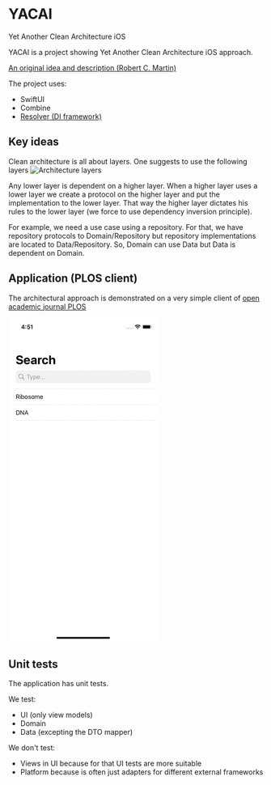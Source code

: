 # YACAI
Yet Another Clean Architecture iOS

YACAI is a project showing Yet Another Clean Architecture iOS approach.

[An original idea and description (Robert C. Martin)](https://blog.cleancoder.com/uncle-bob/2012/08/13/the-clean-architecture.html)

The project uses:
* SwiftUI
* Combine
* [Resolver (DI framework)](https://github.com/hmlongco/Resolver)

## Key ideas
Clean architecture is all about layers.
One suggests to use the following layers
![Architecture layers](https://github.com/al-76/YACAI/blob/main/Images/Sk%C3%A4rmavbild.png)

Any lower layer is dependent on a higher layer.
When a higher layer uses a lower layer we create a protocol on the higher layer and put the implementation to the lower layer.
That way the higher layer dictates his rules to the lower layer (we force to use dependency inversion principle).

For example, we need a use case using a repository. For that, we have repository protocols to Domain/Repository but repository implementations are located to Data/Repository.
So, Domain can use Data but Data is dependent on Domain.

## Application (PLOS client)
The architectural approach is demonstrated on a very simple client of [open academic journal PLOS](https://plos.org/)

![PLOS client](https://github.com/al-76/YACAI/blob/main/Images/Simulator%20Screen%20Recording%20-%20iPhone%2011.gif)


## Unit tests
The application has unit tests.

We test:
* UI (only view models)
* Domain
* Data (excepting the DTO mapper)

We don't test:
* Views in UI because for that UI tests are more suitable
* Platform because is often just adapters for different external frameworks
